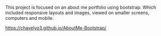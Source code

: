 This project is focused on an about me portfolio using bootstrap. Which included responsive layouts and images, viewed on smaller screens, computers and mobile.


https://chavelyo3.github.io/AboutMe-Bootstrap/

